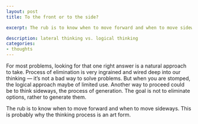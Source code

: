 ```yaml
---
layout: post
title: To the front or to the side?

excerpt: The rub is to know when to move forward and when to move sideways. This is probably why the thinking process is an art form.

description: lateral thinking vs. logical thinking
categories:
- thoughts
---
```


For most problems, looking for that one right answer is a natural approach to take. Process of elimination is very ingrained and wired deep into our thinking — it’s not a bad way to solve problems. But when you are stomped, the logical approach maybe of limited use. Another way to proceed could be to think sideways, the process of generation. The goal is not to eliminate options, rather to generate them.

The rub is to know when to move forward and when to move sideways. This is probably why the thinking process is an art form.